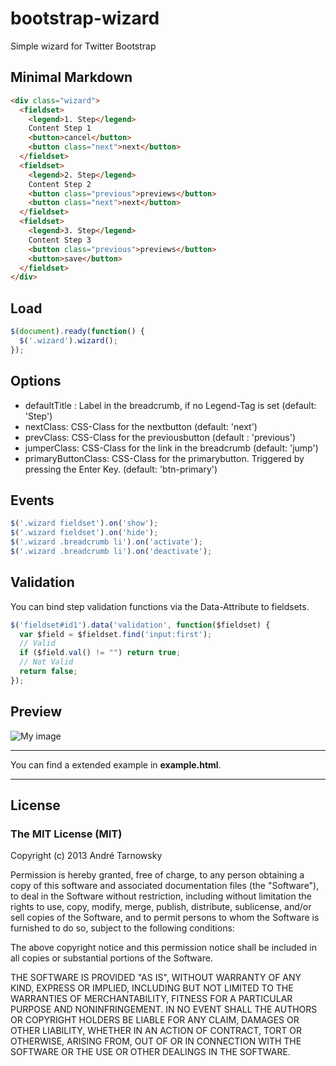 # bootstrap-wizard

Simple wizard for Twitter Bootstrap


## Minimal Markdown
```html
<div class="wizard">
  <fieldset>
    <legend>1. Step</legend>
    Content Step 1
    <button>cancel</button>
    <button class="next">next</button>
  </fieldset>
  <fieldset>
    <legend>2. Step</legend>
    Content Step 2
    <button class="previous">previews</button>
    <button class="next">next</button>
  </fieldset>
  <fieldset>
    <legend>3. Step</legend>
    Content Step 3
    <button class="previous">previews</button>
    <button>save</button>
  </fieldset>
</div>
```


## Load
```javascript
$(document).ready(function() {
  $('.wizard').wizard();
});
```

## Options
- defaultTitle : Label in the breadcrumb, if no Legend-Tag is set (default: 'Step')
- nextClass: CSS-Class for the nextbutton (default: 'next')
- prevClass: CSS-Class for the previousbutton (default : 'previous')
- jumperClass: CSS-Class for the link in the breadcrumb (default: 'jump')
- primaryButtonClass: CSS-Class for the primarybutton. Triggered by pressing the Enter Key. (default: 'btn-primary')

## Events
```javascript
$('.wizard fieldset').on('show');
$('.wizard fieldset').on('hide');
$('.wizard .breadcrumb li').on('activate');
$('.wizard .breadcrumb li').on('deactivate');
```
## Validation
You can bind step validation functions via the Data-Attribute to fieldsets.
```javascript
$('fieldset#id1').data('validation', function($fieldset) {
  var $field = $fieldset.find('input:first');
  // Valid
  if ($field.val() != "") return true;
  // Not Valid
  return false;
});
```

Preview
---------
![My image](http://farm4.staticflickr.com/3677/9145638577_c6f97a9e6b.jpg)

---

You can find a extended example in **example.html**.

---

## License

### The MIT License (MIT)

Copyright (c) 2013 André Tarnowsky

Permission is hereby granted, free of charge, to any person obtaining a copy of this software and associated documentation files (the "Software"), to deal in the Software without restriction, including without limitation the rights to use, copy, modify, merge, publish, distribute, sublicense, and/or sell copies of the Software, and to permit persons to whom the Software is furnished to do so, subject to the following conditions:

The above copyright notice and this permission notice shall be included in all copies or substantial portions of the Software.

THE SOFTWARE IS PROVIDED "AS IS", WITHOUT WARRANTY OF ANY KIND, EXPRESS OR IMPLIED, INCLUDING BUT NOT LIMITED TO THE WARRANTIES OF MERCHANTABILITY, FITNESS FOR A PARTICULAR PURPOSE AND NONINFRINGEMENT. IN NO EVENT SHALL THE AUTHORS OR COPYRIGHT HOLDERS BE LIABLE FOR ANY CLAIM, DAMAGES OR OTHER LIABILITY, WHETHER IN AN ACTION OF CONTRACT, TORT OR OTHERWISE, ARISING FROM, OUT OF OR IN CONNECTION WITH THE SOFTWARE OR THE USE OR OTHER DEALINGS IN THE SOFTWARE.



